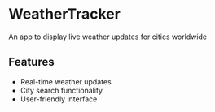 # WeatherTracker
An app to display live weather updates for cities worldwide
## Features
- Real-time weather updates
- City search functionality
- User-friendly interface
